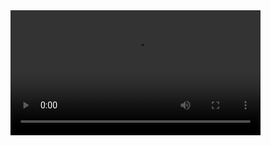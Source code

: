 <video width="400" controls>
  <source src="RPReplay_Final1699042684.mp4" type="video/mp4">
  Your browser does not support HTML video.
</video>
